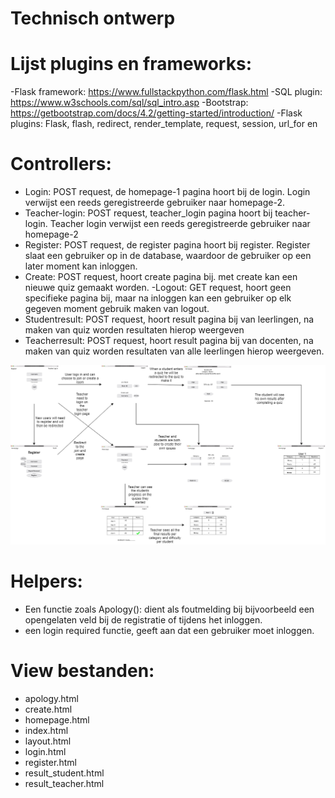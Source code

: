 
# Technisch ontwerp

# Lijst plugins en frameworks:
-Flask framework: https://www.fullstackpython.com/flask.html 
-SQL plugin: https://www.w3schools.com/sql/sql_intro.asp 
-Bootstrap: https://getbootstrap.com/docs/4.2/getting-started/introduction/ 
-Flask plugins: Flask, flash, redirect, render_template, request, session, url_for en 

# Controllers:

- Login: POST request, de homepage-1 pagina hoort bij de login. Login verwijst een reeds geregistreerde gebruiker naar homepage-2.
- Teacher-login: POST request, teacher_login pagina hoort bij teacher-login. Teacher login verwijst een reeds geregistreerde gebruiker naar homepage-2
- Register: POST request, de register pagina hoort bij register. Register slaat een gebruiker op in de database, waardoor de gebruiker op een later moment kan inloggen. 
- Create: POST request, hoort create pagina bij. met create kan een nieuwe quiz gemaakt worden.
-Logout: GET request, hoort geen specifieke pagina bij, maar na inloggen kan een gebruiker op elk gegeven moment gebruik maken van logout.
- Studentresult: POST request, hoort result pagina bij van leerlingen, na maken van quiz worden resultaten hierop weergeven
- Teacherresult: POST request, hoort result pagina bij van docenten, na maken van quiz worden resultaten van alle leerlingen hierop weergeven.


![](Projectvoorstel.png)


# Helpers:

- Een functie zoals Apology(): dient als foutmelding bij bijvoorbeeld een opengelaten veld bij de registratie of tijdens het inloggen.
- een login required functie, geeft aan dat een gebruiker moet inloggen.




# View bestanden:


- apology.html
- create.html
- homepage.html
- index.html
- layout.html
- login.html
- register.html
- result_student.html
- result_teacher.html
